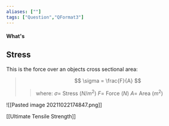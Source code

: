 ```yaml
---
aliases: [""]
tags: ["Question","QFormat3"]
---
```


#### What's
## Stress
This is the force over an objects cross sectional area:

> $$ \sigma = \frac{F}{A} $$ 
>> where:
>> $\sigma =$ Stress ($N/m^2$)
>> $F =$ Force ($N$)
>> $A =$ Area ($m^2$)

![[Pasted image 20211022174847.png]]

[[Ultimate Tensile Strength]]
